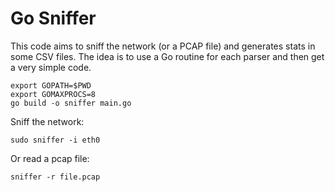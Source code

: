 Go Sniffer
==========

This code aims to sniff the network (or a PCAP file) and generates stats in some CSV files.
The idea is to use a Go routine for each parser and then get a very simple code.

    export GOPATH=$PWD
    export GOMAXPROCS=8
    go build -o sniffer main.go

Sniff the network:

    sudo sniffer -i eth0

Or read a pcap file:

    sniffer -r file.pcap
